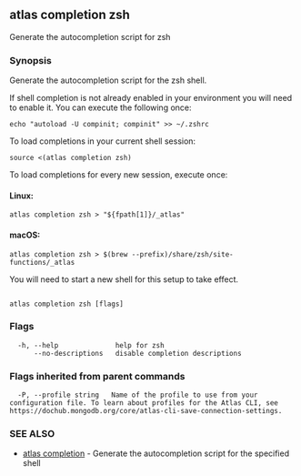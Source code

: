 ## atlas completion zsh

Generate the autocompletion script for zsh


### Synopsis

Generate the autocompletion script for the zsh shell.

If shell completion is not already enabled in your environment you will need
to enable it.  You can execute the following once:

	echo "autoload -U compinit; compinit" >> ~/.zshrc

To load completions in your current shell session:

	source <(atlas completion zsh)

To load completions for every new session, execute once:

#### Linux:

	atlas completion zsh > "${fpath[1]}/_atlas"

#### macOS:

	atlas completion zsh > $(brew --prefix)/share/zsh/site-functions/_atlas

You will need to start a new shell for this setup to take effect.




```

atlas completion zsh [flags]
```



### Flags

```
  -h, --help              help for zsh
      --no-descriptions   disable completion descriptions

```


### Flags inherited from parent commands

```
  -P, --profile string   Name of the profile to use from your configuration file. To learn about profiles for the Atlas CLI, see https://dochub.mongodb.org/core/atlas-cli-save-connection-settings.

```

### SEE ALSO


* [atlas completion](atlas_completion.md)	- Generate the autocompletion script for the specified shell



